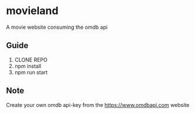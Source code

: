 # movieland
A movie website consuming the omdb api

## Guide

1. CLONE REPO
2. npm install
3. npm run start

## Note
Create your own omdb api-key from the https://www.omdbapi.com website